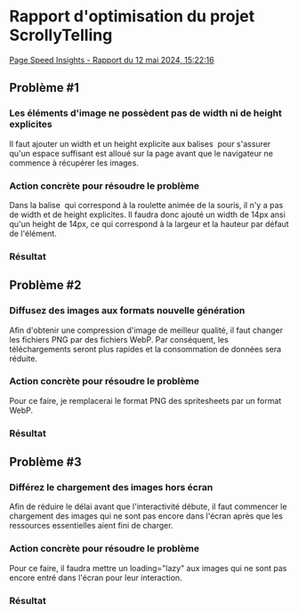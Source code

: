 # Rapport d'optimisation du projet ScrollyTelling
[Page Speed Insights - Rapport du 12 mai 2024, 15:22:16](https://pagespeed.web.dev/analysis/https-dominic-tim-momo-com/1eulr2v3nm?form_factor=desktop)
## Problème #1
### Les éléments d'image ne possèdent pas de width ni de height explicites
Il faut ajouter un width et un height explicite aux balises <img> pour s'assurer qu'un espace suffisant est alloué sur la page avant que le navigateur ne commence à récupérer les images.
### Action concrète pour résoudre le problème
Dans la balise <img> qui correspond à la roulette animée de la souris, il n'y a pas de width et de height explicites. Il faudra donc ajouté un width de 14px ansi qu'un height de 14px, ce qui correspond à la largeur et la hauteur par défaut de l'élément.
### Résultat

## Problème #2
### Diffusez des images aux formats nouvelle génération
Afin d'obtenir une compression d'image de meilleur qualité, il faut changer les fichiers PNG par des fichiers WebP. Par conséquent, les téléchargements seront plus rapides et la consommation de données sera réduite.
### Action concrète pour résoudre le problème
Pour ce faire, je remplacerai le format PNG des spritesheets par un format WebP.
### Résultat

## Problème #3
### Différez le chargement des images hors écran
Afin de réduire le délai avant que l'interactivité débute, il faut commencer le chargement des images qui ne sont pas encore dans l'écran après que les ressources essentielles aient fini de charger.
### Action concrète pour résoudre le problème
Pour ce faire, il faudra mettre un loading="lazy" aux images qui ne sont pas encore entré dans l'écran pour leur interaction.
### Résultat
